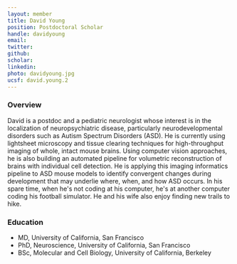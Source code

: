 ```yaml
---
layout: member
title: David Young
position: Postdoctoral Scholar
handle: davidyoung
email: 
twitter:
github:
scholar: 
linkedin: 
photo: davidyoung.jpg
ucsf: david.young.2
---
```


### Overview
David is a postdoc and a pediatric neurologist whose interest is in the localization of neuropsychiatric disease, particularly neurodevelopmental disorders such as Autism Spectrum Disorders (ASD). He is currently using lightsheet microscopy and tissue clearing techniques for high-throughput imaging of whole, intact mouse brains. Using computer vision approaches, he is also building an automated pipeline for volumetric reconstruction of brains with individual cell detection. He is applying this imaging informatics pipeline to ASD mouse models to identify convergent changes during development that may underlie where, when, and how ASD occurs. In his spare time, when he's not coding at his computer, he's at another computer coding his football simulator. He and his wife also enjoy finding new trails to hike.


### Education
- MD, University of California, San Francisco 
- PhD, Neuroscience, University of California, San Francisco 
- BSc, Molecular and Cell Biology, University of California, Berkeley
